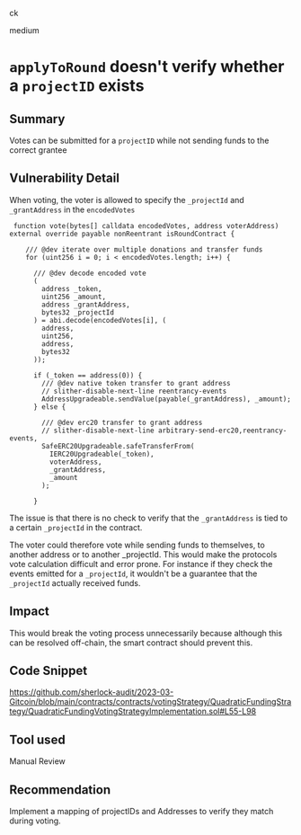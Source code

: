 ck

medium

# `applyToRound` doesn't verify whether a `projectID` exists

## Summary

Votes can be submitted for a `projectID` while not sending funds to the correct grantee

## Vulnerability Detail

When voting, the voter is allowed to specify the `_projectId` and `_grantAddress` in the `encodedVotes`

```solidity
 function vote(bytes[] calldata encodedVotes, address voterAddress) external override payable nonReentrant isRoundContract {

    /// @dev iterate over multiple donations and transfer funds
    for (uint256 i = 0; i < encodedVotes.length; i++) {

      /// @dev decode encoded vote
      (
        address _token,
        uint256 _amount,
        address _grantAddress,
        bytes32 _projectId
      ) = abi.decode(encodedVotes[i], (
        address,
        uint256,
        address,
        bytes32
      ));

      if (_token == address(0)) {
        /// @dev native token transfer to grant address
        // slither-disable-next-line reentrancy-events
        AddressUpgradeable.sendValue(payable(_grantAddress), _amount);
      } else {

        /// @dev erc20 transfer to grant address
        // slither-disable-next-line arbitrary-send-erc20,reentrancy-events,
        SafeERC20Upgradeable.safeTransferFrom(
          IERC20Upgradeable(_token),
          voterAddress,
          _grantAddress,
          _amount
        );

      }
```

The issue is that there is no check to verify that the `_grantAddress` is tied to a certain `_projectId` in the contract.

The voter could therefore vote while sending funds to themselves, to another address or to another _projectId.
This would make the protocols vote calculation difficult and error prone. For instance if they check the events emitted for a `_projectId`, it wouldn't be a guarantee that the  `_projectId` actually received funds.

## Impact

This would break the voting process unnecessarily because although this can be resolved off-chain, the smart contract should prevent this.

## Code Snippet

https://github.com/sherlock-audit/2023-03-Gitcoin/blob/main/contracts/contracts/votingStrategy/QuadraticFundingStrategy/QuadraticFundingVotingStrategyImplementation.sol#L55-L98

## Tool used

Manual Review

## Recommendation

Implement a mapping of projectIDs and Addresses to verify they match during voting. 